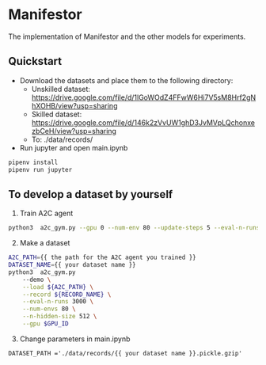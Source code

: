 # Manifestor
The implementation of Manifestor and the other models for experiments.

## Quickstart
- Download the datasets and place them to the following directory:
  - Unskilled dataset: https://drive.google.com/file/d/1lGoWOdZ4FFwW6Hi7V5sM8Hrf2gNhXOHB/view?usp=sharing
  - Skilled dataset: https://drive.google.com/file/d/146k2zVvUW1ghD3JvMVpLQchonxezbCeH/view?usp=sharing
  - To: ./data/records/
- Run jupyter and open main.ipynb
```bash
pipenv install
pipenv run jupyter
```

## To develop a dataset by yourself
1. Train A2C agent
```bash
python3  a2c_gym.py --gpu 0 --num-env 80 --update-steps 5 --eval-n-runs 50 --n-hidden-size 512 --max-grad-norm 0.5
```

2. Make a dataset
```bash
A2C_PATH={{ the path for the A2C agent you trained }}
DATASET_NAME={{ your dataset name }}
python3  a2c_gym.py
	--demo \
	--load ${A2C_PATH} \
	--record ${RECORD_NAME} \
	--eval-n-runs 3000 \
	--num-envs 80 \
	--n-hidden-size 512 \
	--gpu $GPU_ID
```

3. Change parameters in main.ipynb
```python3
DATASET_PATH ='./data/records/{{ your dataset name }}.pickle.gzip'
```
